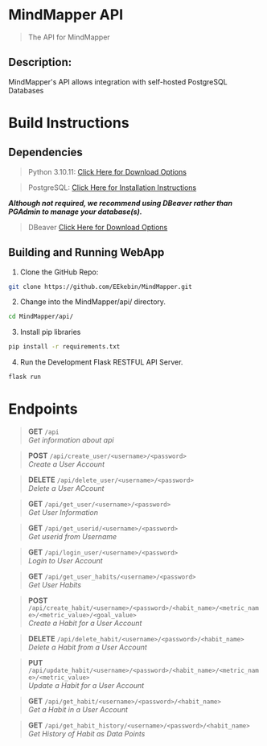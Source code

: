 # MindMapper API

> The API for MindMapper

## Description:
MindMapper's API allows integration with self-hosted PostgreSQL Databases

# Build Instructions

## Dependencies
> Python 3.10.11: [Click Here for Download Options](https://www.python.org/downloads/release/python-31011/)

> PostgreSQL: [Click Here for Installation Instructions](https://www.postgresql.org/download/)

***Although not required, we recommend using DBeaver rather than PGAdmin to manage your database(s).***
> DBeaver [Click Here for Download Options](https://dbeaver.io/download/)

## Building and Running WebApp
1. Clone the GitHub Repo:
```bash
git clone https://github.com/EEkebin/MindMapper.git
```

2. Change into the MindMapper/api/ directory.
```bash
cd MindMapper/api/
```

3. Install pip libraries
```bash
pip install -r requirements.txt
```

4. Run the Development Flask RESTFUL API Server.
```bash
flask run
```

# Endpoints

> **GET** `/api`  
> *Get information about api*

> **POST** `/api/create_user/<username>/<password>`  
> *Create a User Account*

> **DELETE** `/api/delete_user/<username>/<password>`  
> *Delete a User ACcount*

> **GET** `/api/get_user/<username>/<password>`  
> *Get User Information*

> **GET** `/api/get_userid/<username>/<password>`  
> *Get userid from Username*

> **GET** `/api/login_user/<username>/<password>`  
> *Login to User Account*

> **GET** `/api/get_user_habits/<username>/<password>`  
> *Get User Habits*

> **POST** `/api/create_habit/<username>/<password>/<habit_name>/<metric_name>/<metric_value>/<goal_value>`  
> *Create a Habit for a User Account*

> **DELETE** `/api/delete_habit/<username>/<password>/<habit_name>`  
> *Delete a Habit from a User Account*

> **PUT** `/api/update_habit/<username>/<password>/<habit_name>/<metric_name>/<metric_value>`  
> *Update a Habit for a User Account*

> **GET** `/api/get_habit/<username>/<password>/<habit_name>`  
> *Get a Habit in a User Account*

> **GET** `/api/get_habit_history/<username>/<password>/<habit_name>`  
> *Get History of Habit as Data Points*
